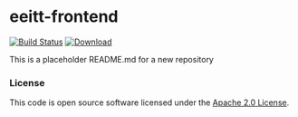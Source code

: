 
# eeitt-frontend

[![Build Status](https://travis-ci.org/hmrc/eeitt-frontend.svg?branch=master)](https://travis-ci.org/hmrc/eeitt-frontend) [ ![Download](https://api.bintray.com/packages/hmrc/releases/eeitt-frontend/images/download.svg) ](https://bintray.com/hmrc/releases/eeitt-frontend/_latestVersion)

This is a placeholder README.md for a new repository

### License

This code is open source software licensed under the [Apache 2.0 License]("http://www.apache.org/licenses/LICENSE-2.0.html").
    